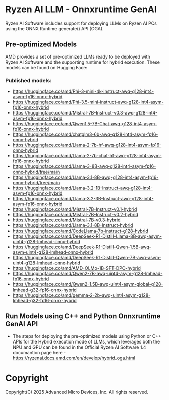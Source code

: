 # Ryzen AI LLM - Onnxruntime GenAI

Ryzen AI Software includes support for deploying LLMs on Ryzen AI PCs using the ONNX Runtime generate() API (OGA). 

## Pre-optimized Models

AMD provides a set of pre-optimized LLMs ready to be deployed with Ryzen AI Software and the supporting runtime for hybrid execution. These models can be found on Hugging Face: 

### Published models: 

- https://huggingface.co/amd/Phi-3-mini-4k-instruct-awq-g128-int4-asym-fp16-onnx-hybrid 
- https://huggingface.co/amd/Phi-3.5-mini-instruct-awq-g128-int4-asym-fp16-onnx-hybrid 
- https://huggingface.co/amd/Mistral-7B-Instruct-v0.3-awq-g128-int4-asym-fp16-onnx-hybrid 
- https://huggingface.co/amd/Qwen1.5-7B-Chat-awq-g128-int4-asym-fp16-onnx-hybrid 
- https://huggingface.co/amd/chatglm3-6b-awq-g128-int4-asym-fp16-onnx-hybrid 
- https://huggingface.co/amd/Llama-2-7b-hf-awq-g128-int4-asym-fp16-onnx-hybrid 
- https://huggingface.co/amd/Llama-2-7b-chat-hf-awq-g128-int4-asym-fp16-onnx-hybrid 
- https://huggingface.co/amd/Llama-3-8B-awq-g128-int4-asym-fp16-onnx-hybrid/tree/main 
- https://huggingface.co/amd/Llama-3.1-8B-awq-g128-int4-asym-fp16-onnx-hybrid/tree/main 
- https://huggingface.co/amd/Llama-3.2-1B-Instruct-awq-g128-int4-asym-fp16-onnx-hybrid 
- https://huggingface.co/amd/Llama-3.2-3B-Instruct-awq-g128-int4-asym-fp16-onnx-hybrid 
- https://huggingface.co/amd/Mistral-7B-Instruct-v0.1-hybrid 
- https://huggingface.co/amd/Mistral-7B-Instruct-v0.2-hybrid 
- https://huggingface.co/amd/Mistral-7B-v0.3-hybrid 
- https://huggingface.co/amd/Llama-3.1-8B-Instruct-hybrid 
- https://huggingface.co/amd/CodeLlama-7b-instruct-g128-hybrid 
- https://huggingface.co/amd/DeepSeek-R1-Distill-Llama-8B-awq-asym-uint4-g128-lmhead-onnx-hybrid 
- https://huggingface.co/amd/DeepSeek-R1-Distill-Qwen-1.5B-awq-asym-uint4-g128-lmhead-onnx-hybrid
- https://huggingface.co/amd/DeepSeek-R1-Distill-Qwen-7B-awq-asym-uint4-g128-lmhead-onnx-hybrid
- https://huggingface.co/amd/AMD-OLMo-1B-SFT-DPO-hybrid
- https://huggingface.co/amd/Qwen2-7B-awq-uint4-asym-g128-lmhead-fp16-onnx-hybrid
- https://huggingface.co/amd/Qwen2-1.5B-awq-uint4-asym-global-g128-lmhead-g32-fp16-onnx-hybrid
- https://huggingface.co/amd/gemma-2-2b-awq-uint4-asym-g128-lmhead-g32-fp16-onnx-hybrid


## Run Models using C++ and Python Onnxruntime GenAI API

- The steps for deploying the pre-optimized models using Python or C++ APIs for the Hybrid execution mode of LLMs, which leverages both the NPU and GPU can be found in the Official Ryzen AI Software 1.4 documantion page here - https://ryzenai.docs.amd.com/en/develop/hybrid_oga.html

# Copyright

Copyright(C) 2025 Advanced Micro Devices, Inc. All rights reserved.
